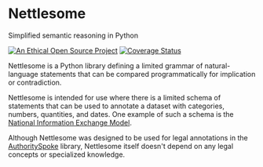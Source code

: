 # Nettlesome

Simplified semantic reasoning in Python

[![An Ethical Open Source Project](https://img.shields.io/badge/open-ethical-%234baaaa)](https://ethicalsource.dev/licenses/) [![Coverage Status](https://coveralls.io/repos/github/mscarey/nettlesome/badge.svg?branch=master)](https://coveralls.io/github/mscarey/nettlesome?branch=master)

Nettlesome is a Python
library defining a limited grammar of natural-language statements
that can be compared programmatically for implication or contradiction.

Nettlesome is intended for use where there is a limited schema of statements
that can be used to annotate a dataset with categories, numbers, quantities,
and dates. One example of such a schema is
the [National Information Exchange Model](https://github.com/NIEM/NIEM-Releases/tree/niem-5.0).

Although Nettlesome was designed to be used for legal annotations in
the [AuthoritySpoke](https://github.com/mscarey/AuthoritySpoke) library,
Nettlesome itself doesn't depend on any legal concepts or specialized knowledge.
